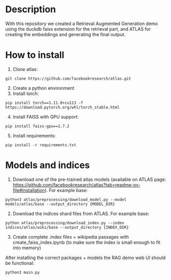 # Description
With this repository we created a Retrieval Augmented Generation demo using the duckdb faiss extension for the retrieval part, and ATLAS for creating the embeddings and generating the final output.

# How to install
1. Clone atlas: 
```
git clone https://github.com/facebookresearch/atlas.git
```
2. Create a python environment
3. Install torch:
```
pip install torch==1.11.0+cu113 -f https://download.pytorch.org/whl/torch_stable.html
```
4. Install FAISS with GPU support: 
```
pip install faiss-gpu==1.7.2
```
5. Install requirements:
```
pip install -r requirements.txt
```

# Models and indices
1. Download one of the pre-trained atlas models (available on ATLAS page: https://github.com/facebookresearch/atlas?tab=readme-ov-file#installation). For example base:
```
python3 atlas/preprocessing/download_model.py --model models/atlas/base --output_directory {MODEL_DIR}
```
2. Download the indices shard files from ATLAS. For example base:
```
python atlas/preprocessing/download_index.py --index indices/atlas/wiki/base --output_directory {INDEX_DIR} 
```
3. Create complete .index files + wikipedia passages with create_faiss_index.ipynb (to make sure the index is small enough to fit into memory)

After installing the correct packages + models the RAG demo web UI should be functional:
```
python3 main.py
```
